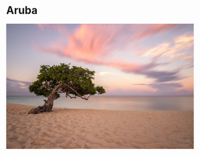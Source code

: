 # Aruba
![image](https://raw.githubusercontent.com/KLampe/Aruba/main/divi-tree-at-the-beach-aruba-9b55_l.jpeg)
